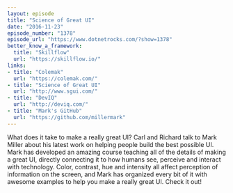 ```yaml
---
layout: episode
title: "Science of Great UI"
date: "2016-11-23"
episode_number: "1378"
episode_url: "https://www.dotnetrocks.com/?show=1378"
better_know_a_framework:
  title: "Skillflow"
  url: "https://skillflow.io/"
links:
- title: "Colemak"
  url: "https://colemak.com/"
- title: "Science of Great UI"
  url: "http://www.sgui.com/"
- title: "DevIQ"
  url: "http://deviq.com/"
- title: "Mark's GitHub"
  url: "https://github.com/millermark"
---
```


What does it take to make a really great UI? Carl and Richard talk to Mark Miller about his latest work on helping people build the best possible UI. Mark has developed an amazing course teaching all of the details of making a great UI, directly connecting it to how humans see, perceive and interact with technology. Color, contrast, hue and intensity all affect perception of information on the screen, and Mark has organized every bit of it with awesome examples to help you make a really great UI. Check it out!
